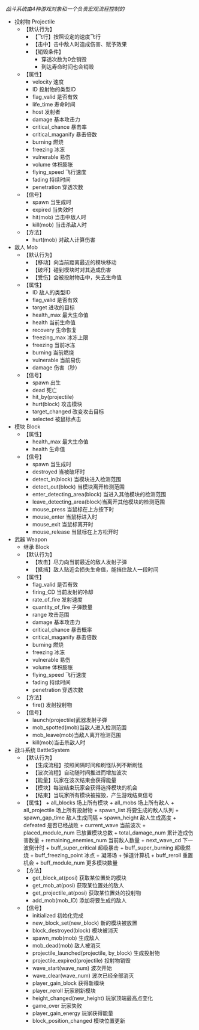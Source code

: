 _战斗系统由4种游戏对象和一个负责宏观流程控制的_
+ 投射物 Projectile
	+ 【默认行为】
		+ 【飞行】按照设定的速度飞行
		+ 【击中】击中敌人时造成伤害、赋予效果
		+ 【销毁条件】
			+ 穿透次数为0会销毁
			+ 到达寿命时间也会销毁
	+ 【属性】
		+ velocity 速度
		+ ID 投射物的类型ID
		+ flag_valid 是否有效
		+ life_time 寿命时间
		+ host 发射者
		+ damage 基本攻击力
		+ critical_chance 暴击率
		+ critical_maganify 暴击倍数
		+ burning 燃烧
		+ freezing 冰冻
		+ vulnerable 易伤 
		+ volume 体积膨胀
		+ flying_speed 飞行速度
		+ fading 持续时间
		+ penetration 穿透次数
	+ 【信号】
		+ spawn 当生成时
		+ expired 当失效时
		+ hit(mob) 当击中敌人时
		+ kill(mob) 当击杀敌人时
	+ 【方法】
		+ hurt(mob) 对敌人计算伤害 
+ 敌人 Mob
	+ 【默认行为】
		+ 【移动】向当前距离最近的模块移动
		+ 【破坏】碰到模块时对其造成伤害
		+ 【受伤】会被投射物击中，失去生命值
	+ 【属性】
		+ ID 敌人的类型ID
		+ flag_valid 是否有效
		+ target 进攻的目标
		+ health_max 最大生命值
		+ health 当前生命值
		+ recovery 生命恢复
		+ freezing_max 冰冻上限
		+ freezing 当前冰冻
		+ burning 当前燃烧
		+ vulnerable 当前易伤
		+ damage 伤害（秒）
	+ 【信号】
		+ spawn 出生
		+ dead 死亡
		+ hit_by(projectile)
		+ hurt(block) 攻击模块
		+ target_changed 改变攻击目标
		+ selected 被鼠标点击
+ 模块 Block
	+ 【属性】
		+ health_max 最大生命值
		+ health 生命值
	+ 【信号】
		+ spawn 当生成时
		+ destroyed 当被破坏时
		+ detect_in(block) 当模块进入检测范围
		+ detect_out(block) 当模块离开检测范围
		+ enter_detecting_area(block) 当进入其他模块的检测范围
		+ leave_detecting_area(block)当离开其他模块的检测范围
		+ mouse_press 当鼠标在上方按下时
		+ mouse_enter 当鼠标进入时
		+ mouse_exit 当鼠标离开时
		+ mouse_release 当鼠标在上方松开时
+ 武器 Weapon 
	+ 继承 Block
	+ 【默认行为】
		+ 【攻击】尽力向当前最近的敌人发射子弹
		+ 【抵挡】敌人贴近会损失生命值，能挡住敌人一段时间
	+ 【属性】
		+ flag_valid 是否有效 
		+ firing_CD 当前发射的冷却
		+ rate_of_fire 发射速度
		+ quantity_of_fire 子弹数量
		+ range 攻击范围
		+ damage 基本攻击力
		+ critical_chance 暴击概率
		+ critical_maganify 暴击倍数
		+ burning 燃烧
		+ freezing 冰冻
		+ vulnerable 易伤 
		+ volume 体积膨胀
		+ flying_speed 飞行速度
		+ fading 持续时间
		+ penetration 穿透次数
	+ 【方法】
		+ fire() 发射投射物
	+ 【信号】
		+ launch(projectile)武器发射子弹
		+ mob_spotted(mob)当敌人进入检测范围
		+ mob_leave(mob)当敌人离开检测范围
		+ kill(mob)当击杀敌人时
+ 战斗系统 BattleSystem
	+ 【默认行为】
		+ 【生成流程】按照间隔时间和刷怪队列不断刷怪
		+ 【波次流程】自动随时间推进而增加波次
		+ 【能量】玩家在波次结束会获得能量
		+ 【模块】每波结束玩家会获得选择模块的机会
		+ 【结束】当玩家所有模块被摧毁，产生游戏结束信号
	+ 【属性】
			+ all_blocks 场上所有模块
			+ all_mobs 场上所有敌人
			+ all_projectile 场上所有投射物
			+ spawn_list 将要生成的敌人队列
			+ spawn_gap_time 敌人生成间隔
			+ spawn_height 敌人生成高度
			+ defeated 是否已经战败
			+ current_wave 当前波次
			+ placed_module_num 已放置模块总数
			+ total_damage_num 累计造成伤害数量
			+ remaining_enemies_num 当前敌人数量
			+ next_wave_cd 下一波倒计时
			+ buff_super_critical 超级暴击
			+ buff_super_burning 超级燃烧
			+ buff_freezing_point 冰点
			+  凝滞场
			+ 弹道计算机
			+ buff_reroll 重置机会
			+ buff_module_num 更多模块数量
	+ 【方法】
		+ get_block_at(posi) 获取某位置处的模块
		+ get_mob_at(posi) 获取某位置处的敌人
		+ get_projectile_at(posi) 获取某位置处的投射物
		+ add_mob(mob_ID) 添加将要生成的敌人
	+ 【信号】
		+ initialized 初始化完成
		+ new_block_set(new_block) 新的模块被放置
		+ block_destroyed(block) 模块被消灭
		+ spawn_mob(mob) 生成敌人
		+ mob_dead(mob) 敌人被消灭
		+ projectile_launched(projectile, by_block) 生成投射物
		+ projectile_expired(projectile) 投射物销毁
		+ wave_start(wave_num) 波次开始
		+ wave_clear(wave_num) 波次已经全部消灭
		+ player_gain_block 获得新模块
		+ player_reroll 玩家刷新模块
		+ height_changed(new_height) 玩家顶端最高点变化
		+ game_over 玩家失败
		+ player_gain_energy 玩家获得能量
		+ block_position_changed 模块位置更新
